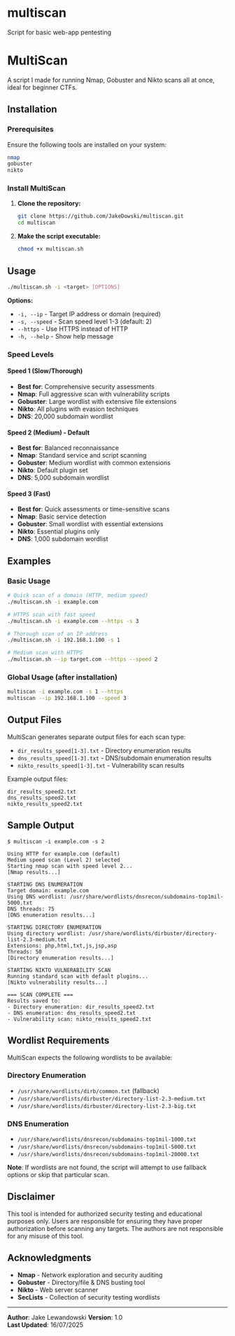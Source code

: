 # multiscan
Script for basic web-app pentesting

# MultiScan

A script I made for running Nmap, Gobuster and Nikto scans all at once, ideal for beginner CTFs.

## Installation

### Prerequisites

Ensure the following tools are installed on your system:

```bash
nmap
gobuster
nikto
```

### Install MultiScan

1. **Clone the repository:**
   ```bash
   git clone https://github.com/JakeDowski/multiscan.git
   cd multiscan
   ```

2. **Make the script executable:**
   ```bash
   chmod +x multiscan.sh
   ```

## Usage

```bash
./multiscan.sh -i <target> [OPTIONS]
```

**Options:**
- `-i, --ip` - Target IP address or domain (required)
- `-s, --speed` - Scan speed level 1-3 (default: 2)
- `--https` - Use HTTPS instead of HTTP
- `-h, --help` - Show help message

### Speed Levels

#### Speed 1 (Slow/Thorough)
- **Best for**: Comprehensive security assessments
- **Nmap**: Full aggressive scan with vulnerability scripts
- **Gobuster**: Large wordlist with extensive file extensions
- **Nikto**: All plugins with evasion techniques
- **DNS**: 20,000 subdomain wordlist

#### Speed 2 (Medium) - Default
- **Best for**: Balanced reconnaissance
- **Nmap**: Standard service and script scanning
- **Gobuster**: Medium wordlist with common extensions
- **Nikto**: Default plugin set
- **DNS**: 5,000 subdomain wordlist

#### Speed 3 (Fast)
- **Best for**: Quick assessments or time-sensitive scans
- **Nmap**: Basic service detection
- **Gobuster**: Small wordlist with essential extensions
- **Nikto**: Essential plugins only
- **DNS**: 1,000 subdomain wordlist

## Examples

### Basic Usage
```bash
# Quick scan of a domain (HTTP, medium speed)
./multiscan.sh -i example.com

# HTTPS scan with fast speed
./multiscan.sh -i example.com --https -s 3

# Thorough scan of an IP address
./multiscan.sh -i 192.168.1.100 -s 1

# Medium scan with HTTPS
./multiscan.sh --ip target.com --https --speed 2
```

### Global Usage (after installation)
```bash
multiscan -i example.com -s 1 --https
multiscan --ip 192.168.1.100 --speed 3
```

## Output Files

MultiScan generates separate output files for each scan type:

- `dir_results_speed[1-3].txt` - Directory enumeration results
- `dns_results_speed[1-3].txt` - DNS/subdomain enumeration results
- `nikto_results_speed[1-3].txt` - Vulnerability scan results

Example output files:
```
dir_results_speed2.txt
dns_results_speed2.txt
nikto_results_speed2.txt
```

## Sample Output

```
$ multiscan -i example.com -s 2

Using HTTP for example.com (default)
Medium speed scan (Level 2) selected
Starting nmap scan with speed level 2...
[Nmap results...]

STARTING DNS ENUMERATION
Target domain: example.com
Using DNS wordlist: /usr/share/wordlists/dnsrecon/subdomains-top1mil-5000.txt
DNS threads: 75
[DNS enumeration results...]

STARTING DIRECTORY ENUMERATION
Using directory wordlist: /usr/share/wordlists/dirbuster/directory-list-2.3-medium.txt
Extensions: php,html,txt,js,jsp,asp
Threads: 50
[Directory enumeration results...]

STARTING NIKTO VULNERABILITY SCAN
Running standard scan with default plugins...
[Nikto vulnerability results...]

=== SCAN COMPLETE ===
Results saved to:
- Directory enumeration: dir_results_speed2.txt
- DNS enumeration: dns_results_speed2.txt
- Vulnerability scan: nikto_results_speed2.txt
```

## Wordlist Requirements

MultiScan expects the following wordlists to be available:

### Directory Enumeration
- `/usr/share/wordlists/dirb/common.txt` (fallback)
- `/usr/share/wordlists/dirbuster/directory-list-2.3-medium.txt`
- `/usr/share/wordlists/dirbuster/directory-list-2.3-big.txt`

### DNS Enumeration
- `/usr/share/wordlists/dnsrecon/subdomains-top1mil-1000.txt`
- `/usr/share/wordlists/dnsrecon/subdomains-top1mil-5000.txt`
- `/usr/share/wordlists/dnsrecon/subdomains-top1mil-20000.txt`

**Note**: If wordlists are not found, the script will attempt to use fallback options or skip that particular scan.

## Disclaimer

This tool is intended for authorized security testing and educational purposes only. Users are responsible for ensuring they have proper authorization before scanning any targets. The authors are not responsible for any misuse of this tool.

## Acknowledgments

- **Nmap** - Network exploration and security auditing
- **Gobuster** - Directory/file & DNS busting tool
- **Nikto** - Web server scanner
- **SecLists** - Collection of security testing wordlists

---

**Author**: Jake Lewandowski 
**Version**: 1.0  
**Last Updated**: 16/07/2025

